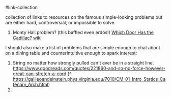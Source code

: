 #link-collection 

collection of links to resources on the famous simple-looking problems but are either hard, controversial, or impossible to solve.

1. Monty Hall problem? (this baffled even erdös!) [Which Door Has the Cadillac?](https://web.archive.org/web/20140413131827/http://www.decisionsciences.org/DecisionLine/Vol30/30_1/vazs30_1.pdf) [wiki](https://en.wikipedia.org/wiki/Monty_Hall_problem)



I should also make a list of problems that are simple enough to chat about on a dining table and counterintuitive enough to spark interest:
1. String no matter how strongly pulled can't ever be in a straight line. https://www.goodreads.com/quotes/221860-and-so-no-force-however-great-can-stretch-a-cord (^: https://galileoandeinstein.phys.virginia.edu/7010/CM_01_Intro_Statics_Catenary_Arch.html)
2. 